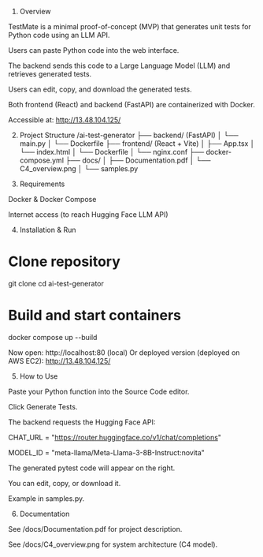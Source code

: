 1. Overview

TestMate is a minimal proof-of-concept (MVP) that generates unit tests for Python code using an LLM API.

Users can paste Python code into the web interface.

The backend sends this code to a Large Language Model (LLM) and retrieves generated tests.

Users can edit, copy, and download the generated tests.

Both frontend (React) and backend (FastAPI) are containerized with Docker.

Accessible at: http://13.48.104.125/

2. Project Structure
/ai-test-generator
 ├── backend/ (FastAPI)
 │    └── main.py
 │    └── Dockerfile 
 ├── frontend/ (React + Vite)
 │    ├── App.tsx
 │    └── index.html
 │    └── Dockerfile 
 │    └── nginx.conf 
 ├── docker-compose.yml
 ├── docs/
 │    ├── Documentation.pdf
 │    └── C4_overview.png
 │    └── samples.py
 

3. Requirements

Docker & Docker Compose

Internet access (to reach Hugging Face LLM API)

4. Installation & Run
# Clone repository
git clone <your-repo-url>
cd ai-test-generator

# Build and start containers
docker compose up --build


Now open: http://localhost:80 (local)
Or deployed version (deployed on AWS EC2): http://13.48.104.125/

5. How to Use

Paste your Python function into the Source Code editor.

Click Generate Tests.

The backend requests the Hugging Face API:

CHAT_URL = "https://router.huggingface.co/v1/chat/completions"

MODEL_ID = "meta-llama/Meta-Llama-3-8B-Instruct:novita"

The generated pytest code will appear on the right.

You can edit, copy, or download it.

Example in samples.py.

6. Documentation

See /docs/Documentation.pdf for project description.

See /docs/C4_overview.png for system architecture (C4 model).
